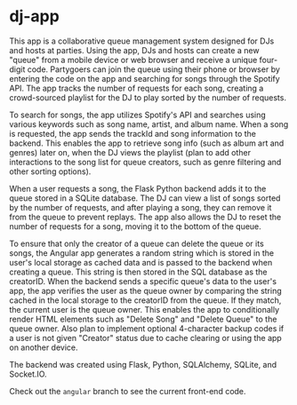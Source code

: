 # dj-app

This app is a collaborative queue management system designed for DJs and hosts at parties. Using the app, DJs and hosts can create a new "queue" from a mobile device or web browser and receive a unique four-digit code. Partygoers can join the queue using their phone or browser by entering the code on the app and searching for songs through the Spotify API. The app tracks the number of requests for each song, creating a crowd-sourced playlist for the DJ to play sorted by the number of requests.

To search for songs, the app utilizes Spotify's API and searches using various keywords such as song name, artist, and album name. When a song is requested, the app sends the trackId and song information to the backend. This enables the app to retrieve song info (such as album art and genres) later on, when the DJ views the playlist (plan to add other interactions to the song list for queue creators, such as genre filtering and other sorting options).

When a user requests a song, the Flask Python backend adds it to the queue stored in a SQLite database. The DJ can view a list of songs sorted by the number of requests, and after playing a song, they can remove it from the queue to prevent replays. The app also allows the DJ to reset the number of requests for a song, moving it to the bottom of the queue.

To ensure that only the creator of a queue can delete the queue or its songs, the Angular app generates a random string which is stored in the user's local storage as cached data and is passed to the backend when creating a queue. This string is then stored in the SQL database as the creatorID. When the backend sends a specific queue's data to the user's app, the app verifies the user as the queue owner by comparing the string cached in the local storage to the creatorID from the queue. If they match, the current user is the queue owner. This enables the app to conditionally render HTML elements such as "Delete Song" and "Delete Queue" to the queue owner. Also plan to implement optional 4-character backup codes if a user is not given "Creator" status due to cache clearing or using the app on another device.

The backend was created using Flask, Python, SQLAlchemy, SQLite, and Socket.IO.

Check out the `angular` branch to see the current front-end code.
